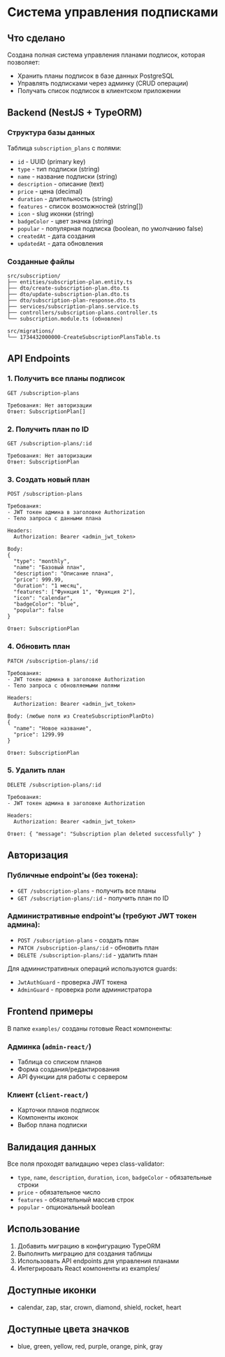 # Система управления подписками

## Что сделано

Создана полная система управления планами подписок, которая позволяет:

- Хранить планы подписок в базе данных PostgreSQL
- Управлять подписками через админку (CRUD операции)
- Получать список подписок в клиентском приложении

## Backend (NestJS + TypeORM)

### Структура базы данных

Таблица `subscription_plans` с полями:

- `id` - UUID (primary key)
- `type` - тип подписки (string)
- `name` - название подписки (string)
- `description` - описание (text)
- `price` - цена (decimal)
- `duration` - длительность (string)
- `features` - список возможностей (string[])
- `icon` - slug иконки (string)
- `badgeColor` - цвет значка (string)
- `popular` - популярная подписка (boolean, по умолчанию false)
- `createdAt` - дата создания
- `updatedAt` - дата обновления

### Созданные файлы

```
src/subscription/
├── entities/subscription-plan.entity.ts
├── dto/create-subscription-plan.dto.ts
├── dto/update-subscription-plan.dto.ts
├── dto/subscription-plan-response.dto.ts
├── services/subscription-plans.service.ts
├── controllers/subscription-plans.controller.ts
└── subscription.module.ts (обновлен)

src/migrations/
└── 1734432000000-CreateSubscriptionPlansTable.ts
```

## API Endpoints

### 1. Получить все планы подписок

```
GET /subscription-plans

Требования: Нет авторизации
Ответ: SubscriptionPlan[]
```

### 2. Получить план по ID

```
GET /subscription-plans/:id

Требования: Нет авторизации
Ответ: SubscriptionPlan
```

### 3. Создать новый план

```
POST /subscription-plans

Требования:
- JWT токен админа в заголовке Authorization
- Тело запроса с данными плана

Headers:
  Authorization: Bearer <admin_jwt_token>

Body:
{
  "type": "monthly",
  "name": "Базовый план",
  "description": "Описание плана",
  "price": 999.99,
  "duration": "1 месяц",
  "features": ["Функция 1", "Функция 2"],
  "icon": "calendar",
  "badgeColor": "blue",
  "popular": false
}

Ответ: SubscriptionPlan
```

### 4. Обновить план

```
PATCH /subscription-plans/:id

Требования:
- JWT токен админа в заголовке Authorization
- Тело запроса с обновляемыми полями

Headers:
  Authorization: Bearer <admin_jwt_token>

Body: (любые поля из CreateSubscriptionPlanDto)
{
  "name": "Новое название",
  "price": 1299.99
}

Ответ: SubscriptionPlan
```

### 5. Удалить план

```
DELETE /subscription-plans/:id

Требования:
- JWT токен админа в заголовке Authorization

Headers:
  Authorization: Bearer <admin_jwt_token>

Ответ: { "message": "Subscription plan deleted successfully" }
```

## Авторизация

### Публичные endpoint'ы (без токена):

- `GET /subscription-plans` - получить все планы
- `GET /subscription-plans/:id` - получить план по ID

### Административные endpoint'ы (требуют JWT токен админа):

- `POST /subscription-plans` - создать план
- `PATCH /subscription-plans/:id` - обновить план
- `DELETE /subscription-plans/:id` - удалить план

Для административных операций используются guards:

- `JwtAuthGuard` - проверка JWT токена
- `AdminGuard` - проверка роли администратора

## Frontend примеры

В папке `examples/` созданы готовые React компоненты:

### Админка (`admin-react/`)

- Таблица со списком планов
- Форма создания/редактирования
- API функции для работы с сервером

### Клиент (`client-react/`)

- Карточки планов подписок
- Компоненты иконок
- Выбор плана подписки

## Валидация данных

Все поля проходят валидацию через class-validator:

- `type`, `name`, `description`, `duration`, `icon`, `badgeColor` - обязательные строки
- `price` - обязательное число
- `features` - обязательный массив строк
- `popular` - опциональный boolean

## Использование

1. Добавить миграцию в конфигурацию TypeORM
2. Выполнить миграцию для создания таблицы
3. Использовать API endpoints для управления планами
4. Интегрировать React компоненты из examples/

## Доступные иконки

- calendar, zap, star, crown, diamond, shield, rocket, heart

## Доступные цвета значков

- blue, green, yellow, red, purple, orange, pink, gray
